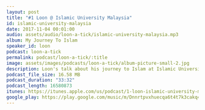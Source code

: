 ```yaml
---
layout: post
title: "#1 Loon @ Islamic University Malaysia"
id: islamic-university-malaysia
date: 2017-11-04 00:01:00
audio: assets/audio/loon-a-tick/islamic-university-malaysia.mp3
album: My Journey To Islam
speaker_id: loon
podcast: loon-a-tick
permalink: podcast/loon-a-tick/:title
image: assets/images/podcasts/loon-a-tick/album-picture-small-2.jpg
description: Loon's talk about his journey to Islam at Islamic University Malaysia.
podcast_file_size: 16.58 MB
podcast_duration: "33:32"
podcast_length: 16580873
itunes: https://itunes.apple.com/us/podcast/1-loon-islamic-university-malaysia/id1312654144?i=1000394708414
google_play: https://play.google.com/music/m/Dnnrtpvxhuecqa6t4t7k3cakq4u?t=1_Loon__Islamic_University_Malaysia-Loon-A-Tick
---
```


